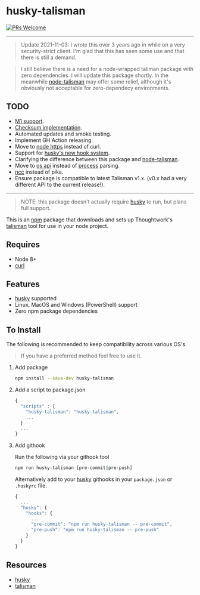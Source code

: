 # husky-talisman

[![PRs Welcome](https://img.shields.io/badge/PRs-welcome-brightgreen.svg?style=flat-square)](http://makeapullrequest.com)

---

> Update 2021-11-03: I wrote this over 3 years ago in while on a very security-strict client. I'm glad that this has seen some use and that there is still a demand.

> I still believe there is a need for a node-wrapped taliman package with zero dependencies. I will update this package shortly. In the meanwhile [node-talisman](https://www.npmjs.com/package/node-talisman) may offer some relief, although it's obviously not acceptable for zero-dependecy environments.

## TODO

-   [M1 support](https://github.com/thoughtworks/talisman/releases/tag/v1.23.0).
-   [Checksum implementation](https://nodejs.org/api/crypto.html).
-   Automated updates and smoke testing.
-   Implement GH Action releasing.
-   Move to [node https](https://nodejs.org/api/https.html) instead of curl.
-   Support for [husky's new hook system](https://blog.typicode.com/husky-git-hooks-javascript-config/).
-   Clarifying the difference between this package and [node-talisman](https://www.npmjs.com/package/node-talisman).
-   Move to [os api](https://nodejs.org/api/os.html) instead of [process](https://nodejs.org/api/process.html) parsing.
-   [ncc](https://github.com/vercel/ncc) instead of pika.
-   Ensure package is compatible to latest Talisman v1.x. (v0.x had a very different API to the current release!).

---

> NOTE: this package doesn't actually require [husky] to run, but plans full support.

This is an [npm] package that downloads and sets up Thoughtwork's [talisman] tool for use in your node project.

## Requires

-   Node 8+
-   [curl]

## Features

-   [husky] supported
-   Linux, MacOS and Windows (PowerShell) support
-   Zero npm package dependencies

## To Install

The following is recommended to keep compatibility across various OS's.

> If you have a preferred method feel free to use it.

1. Add package

    ```sh
    npm install --save-dev husky-talisman
    ```

1. Add a script to package.json

    ```js
    {
      "scripts" : {
        "husky-talisman": "husky-talisman",
        ...
      }
      ...
    }
    ```

1. Add githook

    Run the following via your githook tool

    ```sh
    npm run husky-talisman [pre-commit|pre-push]
    ```

    Alternatively add to your [husky] githooks in your `package.json` or `.huskyrc` file.

    ```js
    {
      ...
      "husky": {
        "hooks": {
          ...
          "pre-commit": "npm run husky-talisman -- pre-commit",
          "pre-push": "npm run husky-talisman -- pre-push"
        }
      }
    }
    ```

## Resources

-   [husky]
-   [talisman]

<!-- References -->

[curl]: https://curl.haxx.se/
[husky]: https://github.com/typicode/husky
[npm]: https://www.npmjs.com/
[talisman]: https://github.com/thoughtworks/talisman

